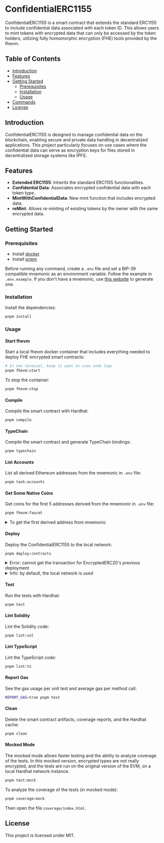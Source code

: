 # ConfidentialERC1155

ConfidentialERC1155 is a smart contract that extends the standard ERC1155 to include confidential data associated with
each token ID. This allows users to mint tokens with encrypted data that can only be accessed by the token holders,
utilizing fully homomorphic encryption (FHE) tools provided by the fhevm.

## Table of Contents

- [Introduction](#introduction)
- [Features](#features)
- [Getting Started](#getting-started)
  - [Prerequisites](#prerequisites)
  - [Installation](#installation)
  - [Usage](#usage)
- [Commands](#commands)
- [License](#license)

## Introduction

ConfidentialERC1155 is designed to manage confidential data on the blockchain, enabling secure and private data handling
in decentralized applications. This project particularly focuses on use cases where the confidential data can serve as
encryption keys for files stored in decentralized storage systems like IPFS.

## Features

- **Extended ERC1155**: Inherits the standard ERC1155 functionalities.
- **Confidential Data**: Associates encrypted confidential data with each token type.
- **MintWithConfidentialData**: New mint function that includes encrypted data.
- **reMint**: Allows re-minting of existing tokens by the owner with the same encrypted data.

## Getting Started

### Prerequisites

- Install [docker](https://docs.docker.com/engine/install/)
- Install [pnpm](https://pnpm.io/installation)

Before running any command, create a `.env` file and set a BIP-39 compatible mnemonic as an environment variable. Follow
the example in `.env.example`. If you don't have a mnemonic, use [this website](https://iancoleman.io/bip39/) to
generate one.

### Installation

Install the dependencies:

```sh
pnpm install
```

### Usage

#### Start fhevm

Start a local fhevm docker container that includes everything needed to deploy FHE encrypted smart contracts:

```sh
# In one terminal, keep it open to view node logs
pnpm fhevm:start
```

To stop the container:

```sh
pnpm fhevm:stop
```

#### Compile

Compile the smart contract with Hardhat:

```sh
pnpm compile
```

#### TypeChain

Compile the smart contract and generate TypeChain bindings:

```sh
pnpm typechain
```

#### List Accounts

List all derived Ethereum addresses from the mnemonic in `.env` file:

```sh
pnpm task:accounts
```

#### Get Some Native Coins

Get coins for the first 5 addresses derived from the mnemonic in `.env` file:

```sh
pnpm fhevm:faucet
```

<details>
  <summary>To get the first derived address from mnemonic</summary>

```sh
pnpm task:getEthereumAddress
```

</details>

#### Deploy

Deploy the ConfidentialERC1155 to the local network:

```sh
pnpm deploy:contracts
```

<details>
  <summary>Error: cannot get the transaction for EncryptedERC20's previous deployment</summary>
  
  Delete the local folder in deployments:

```bash
rm -r deployments/local/
```

</details>

<details>
  <summary>Info: by default, the local network is used</summary>
  
  You can change the network in the [hardhat config file](./hardhat.config.ts).

</details>

#### Test

Run the tests with Hardhat:

```sh
pnpm test
```

#### Lint Solidity

Lint the Solidity code:

```sh
pnpm lint:sol
```

#### Lint TypeScript

Lint the TypeScript code:

```sh
pnpm lint:ts
```

#### Report Gas

See the gas usage per unit test and average gas per method call:

```sh
REPORT_GAS=true pnpm test
```

#### Clean

Delete the smart contract artifacts, coverage reports, and the Hardhat cache:

```sh
pnpm clean
```

#### Mocked Mode

The mocked mode allows faster testing and the ability to analyze coverage of the tests. In this mocked version,
encrypted types are not really encrypted, and the tests are run on the original version of the EVM, on a local Hardhat
network instance.

```sh
pnpm test:mock
```

To analyze the coverage of the tests (in mocked mode):

```sh
pnpm coverage:mock
```

Then open the file `coverage/index.html`.

## License

This project is licensed under MIT.

<!-- # Hardhat Template [![Open in Gitpod][gitpod-badge]][gitpod] [![Github Actions][gha-badge]][gha] [![Hardhat][hardhat-badge]][hardhat] [![License: MIT][license-badge]][license]

[gitpod]: https://gitpod.io/#https://github.com/zama-ai/fhevm-hardhat-template
[gitpod-badge]: https://img.shields.io/badge/Gitpod-Open%20in%20Gitpod-FFB45B?logo=gitpod
[gha]: https://github.com/zama-ai/fhevm-hardhat-template/actions
[gha-badge]: https://github.com/zama-ai/fhevm-hardhat-template/actions/workflows/ci.yml/badge.svg
[hardhat]: https://hardhat.org/
[hardhat-badge]: https://img.shields.io/badge/Built%20with-Hardhat-FFDB1C.svg
[license]: https://opensource.org/licenses/MIT
[license-badge]: https://img.shields.io/badge/License-MIT-blue.svg

A Hardhat-based template for developing Solidity smart contracts, with sensible defaults.

- [Hardhat](https://github.com/nomiclabs/hardhat): compile, run and test smart contracts
- [TypeChain](https://github.com/ethereum-ts/TypeChain): generate TypeScript bindings for smart contracts
- [Ethers](https://github.com/ethers-io/ethers.js/): renowned Ethereum library and wallet implementation
- [Solhint](https://github.com/protofire/solhint): code linter
- [Solcover](https://github.com/sc-forks/solidity-coverage): code coverage
- [Prettier Plugin Solidity](https://github.com/prettier-solidity/prettier-plugin-solidity): code formatter

## Getting Started

Click the [`Use this template`](https://github.com/zama-ai/fhevm-hardhat-template/generate) button at the top of the
page to create a new repository with this repo as the initial state.

## Features

This template builds upon the frameworks and libraries mentioned above, so for details about their specific features,
please consult their respective documentations.

For example, for Hardhat, you can refer to the [Hardhat Tutorial](https://hardhat.org/tutorial) and the
[Hardhat Docs](https://hardhat.org/docs). You might be in particular interested in reading the
[Testing Contracts](https://hardhat.org/tutorial/testing-contracts) section.

### Sensible Defaults

This template comes with sensible default configurations in the following files:

```text
├── .editorconfig
├── .eslintignore
├── .eslintrc.yml
├── .gitignore
├── .prettierignore
├── .prettierrc.yml
├── .solcover.js
├── .solhint.json
└── hardhat.config.ts
````

### VSCode Integration

This template is IDE agnostic, but for the best user experience, you may want to use it in VSCode alongside Nomic
Foundation's [Solidity extension](https://marketplace.visualstudio.com/items?itemName=NomicFoundation.hardhat-solidity).

### GitHub Actions

This template comes with GitHub Actions pre-configured. Your contracts will be linted and tested on every push and pull
request made to the `main` branch.

Note though that to make this work, you must use your `INFURA_API_KEY` and your `MNEMONIC` as GitHub secrets.

You can edit the CI script in [.github/workflows/ci.yml](./.github/workflows/ci.yml).

## Usage

### Pre Requisites

Install [docker](https://docs.docker.com/engine/install/)

Install [pnpm](https://pnpm.io/installation)

Before being able to run any command, you need to create a `.env` file and set a BIP-39 compatible mnemonic as an
environment variable. You can follow the example in `.env.example`. If you don't already have a mnemonic, you can use
this [website](https://iancoleman.io/bip39/) to generate one.

Then, proceed with installing dependencies:

```sh
pnpm install
```

### Start fhEVM

Start a local fhEVM docker container that inlcudes everything needed to deploy FHE encrypted smart contracts

```sh
# In one terminal, keep it opened
# The node logs are printed
pnpm fhevm:start
```

To stop:

```sh
pnpm fhevm:stop
```

### Compile

Compile the smart contracts with Hardhat:

```sh
pnpm compile
```

### TypeChain

Compile the smart contracts and generate TypeChain bindings:

```sh
pnpm typechain
```

### List accounts

From the mnemonic in .env file, list all the derived Ethereum adresses:

```sh
pnpm task:accounts
```

### Get some native coins

In order to interact with the blockchain, one need some coins. This command will give coins to the first 5 addresses
derived from the mnemonic in .env file.

```sh
pnpm fhevm:faucet
```

<br />
<details>
  <summary>To get the first derived address from mnemonic</summary>
<br />

```sh
pnpm task:getEthereumAddress
```

</details>
<br />

### Deploy

Deploy the ERC20 to local network:

```sh
pnpm deploy:contracts
```

Notes: <br />

<details>
<summary>Error: cannot get the transaction for EncryptedERC20's previous deployment</summary>

One can delete the local folder in deployments:

```bash
rm -r deployments/local/
```

</details>

<details>
<summary>Info: by default, the local network is used</summary>

One can change the network, check [hardhat config file](./hardhat.config.ts).

</details>
<br />

#### Mint

Run the `mint` task on the local network:

```sh
pnpm task:mint --network local --mint 1000
```

### Test

Run the tests with Hardhat:

```sh
pnpm test
```

### Lint Solidity

Lint the Solidity code:

```sh
pnpm lint:sol
```

### Lint TypeScript

Lint the TypeScript code:

```sh
pnpm lint:ts
```

### Report Gas

See the gas usage per unit test and average gas per method call:

```sh
REPORT_GAS=true pnpm test
```

### Clean

Delete the smart contract artifacts, the coverage reports and the Hardhat cache:

```sh
pnpm clean
```

### Tasks

#### Deploy EncryptedERC20

Deploy a new instance of the EncryptedERC20 contract via a task:

```sh
pnpm task:deployERC20
```

### Mocked mode

The mocked mode allows faster testing and the ability to analyze coverage of the tests. In this mocked version,
encrypted types are not really encrypted, and the tests are run on the original version of the EVM, on a local hardhat
network instance. To run the tests in mocked mode, you can use directly the following command:

```sh
pnpm test:mock
```

To analyze the coverage of the tests (in mocked mode necessarily, as this cannot be done on the real fhEVM node), you
can use this command :

```sh
pnpm coverage:mock
```

Then open the file `coverage/index.html`. You can see there which line or branch for each contract which has been
covered or missed by your test suite. This allows increased security by pointing out missing branches not covered yet by
the current tests.

Notice that, due to intrinsic limitations of the original EVM, the mocked version differ in few corner cases from the
real fhEVM, the most important change is the `TFHE.isInitialized` method which will always return `true` in the mocked
version. Another big difference in mocked mode, compared to the real fhEVM implementation, is that there is no
ciphertext verification neither checking that a ciphertext has been honestly obtained (see section 4 of the
[whitepaper](https://github.com/zama-ai/fhevm/blob/main/fhevm-whitepaper.pdf)). This means that before deploying to
production, developers still need to run the tests with the original fhEVM node, as a final check in non-mocked mode,
with `pnpm test`.

### Syntax Highlighting

If you use VSCode, you can get Solidity syntax highlighting with the
[hardhat-solidity](https://marketplace.visualstudio.com/items?itemName=NomicFoundation.hardhat-solidity) extension.

## Using GitPod

[GitPod](https://www.gitpod.io/) is an open-source developer platform for remote development.

To view the coverage report generated by `pnpm coverage`, just click `Go Live` from the status bar to turn the server
on/off.

## Local development with Docker

Please check the [fhevm-go](https://github.com/zama-ai/fhevm-go) repository to be able to build fhEVM from sources.

## License

This project is licensed under MIT. -->

